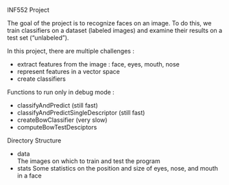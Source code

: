 INF552 Project

The goal of the project is to recognize faces on an image. To do this, we train classifiers on a dataset (labeled images) and examine their results on a test set (“unlabeled”).

In this project, there are multiple challenges : 

- extract features from the image : face, eyes, mouth, nose
- represent features in a vector space
- create classifiers


Functions to run only in debug mode :

- classifyAndPredict (still fast)
- classifyAndPredictSingleDescriptor (still fast)
- createBowClassifier (very slow)
- computeBowTestDesciptors


Directory Structure

- data  
  The images on which to train and test the program
- stats
  Some statistics on the position and size of eyes, nose, and mouth in a face